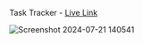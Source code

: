 Task Tracker - [Live Link](https://tasktracker1311.netlify.app/)

![Screenshot 2024-07-21 140541](https://github.com/user-attachments/assets/8564f492-713f-45e5-94e9-7152d547d0dd)

